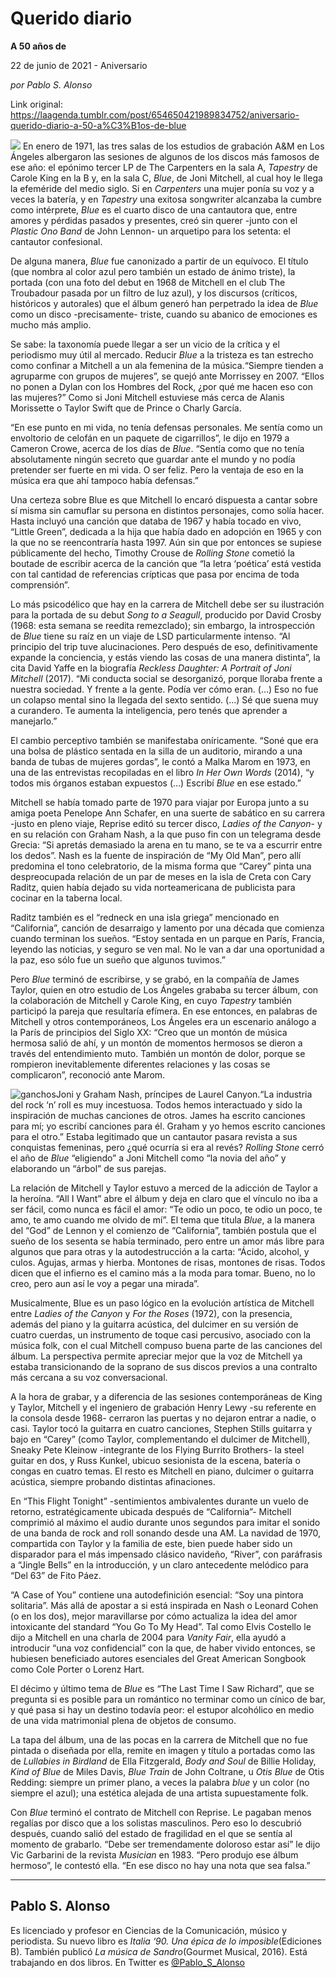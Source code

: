 # Querido diario

**A 50 años de**

22 de junio de 2021 - Aniversario

_por Pablo S. Alonso_

Link original: https://laagenda.tumblr.com/post/654650421989834752/aniversario-querido-diario-a-50-a%C3%B1os-de-blue

![](https://64.media.tumblr.com/2ae0ad0a7cc273ff5a978ce6f28c88f3/da6ce72fa605734a-69/s500x750/ab402848f85c34f9dea5706b5c8b2c8ea0a5a544.jpg)
En enero de 1971, las tres salas de los estudios de grabación A&M en Los Ángeles albergaron las sesiones de algunos de los discos más famosos de ese año: el epónimo tercer LP de The Carpenters en la sala A, *Tapestry* de Carole King en la B y, en la sala C, *Blue*, de Joni Mitchell, al cual hoy le llega la efeméride del medio siglo. Si en *Carpenters* una mujer ponía su voz y a veces la batería, y en *Tapestry* una exitosa songwriter alcanzaba la cumbre como intérprete, *Blue* es el cuarto disco de una cantautora que, entre amores y pérdidas pasados y presentes, creó sin querer -junto con el *Plastic Ono Band* de John Lennon- un arquetipo para los setenta: el cantautor confesional.

De alguna manera, *Blue* fue canonizado a partir de un equívoco. El título (que nombra al color azul pero también un estado de ánimo triste), la portada (con una foto del debut en 1968 de Mitchell en el club The Troubadour pasada por un filtro de luz azul), y los discursos (críticos, históricos y autorales) que el álbum generó han perpetrado la idea de *Blue* como un disco -precisamente- triste, cuando su abanico de emociones es mucho más amplio. 

Se sabe: la taxonomía puede llegar a ser un vicio de la crítica y el periodismo muy útil al mercado. Reducir *Blue* a la tristeza es tan estrecho como confinar a Mitchell a un ala femenina de la música.“Siempre tienden a agruparme con grupos de mujeres”, se quejó ante Morrissey en 2007. “Ellos no ponen a Dylan con los Hombres del Rock, ¿por qué me hacen eso con las mujeres?” Como si Joni Mitchell estuviese más cerca de Alanis Morissette o Taylor Swift que de Prince o Charly García.

“En ese punto en mi vida, no tenía defensas personales. Me sentía como un envoltorio de celofán en un paquete de cigarrillos”, le dijo en 1979 a Cameron Crowe, acerca de los días de *Blue*. “Sentía como que no tenía absolutamente ningún secreto que guardar ante el mundo y no podía pretender ser fuerte en mi vida. O ser feliz. Pero la ventaja de eso en la música era que ahí tampoco había defensas.”

Una certeza sobre Blue es que Mitchell lo encaró dispuesta a cantar sobre sí misma sin camuflar su persona en distintos personajes, como solía hacer. Hasta incluyó una canción que databa de 1967 y había tocado en vivo, “Little Green”, dedicada a la hija que había dado en adopción en 1965 y con la que no se reencontraría hasta 1997. Aún sin que por entonces se supiese públicamente del hecho, Timothy Crouse de *Rolling Stone* cometió la boutade de escribir acerca de la canción que “la letra ‘poética’ está vestida con tal cantidad de referencias crípticas que pasa por encima de toda comprensión”.

Lo más psicodélico que hay en la carrera de Mitchell debe ser su ilustración para la portada de su debut *Song to a Seagull*, producido por David Crosby (1968: esta semana se reedita remezclado); sin embargo, la introspección de *Blue* tiene su raíz en un viaje de LSD particularmente intenso. “Al principio del trip tuve alucinaciones. Pero después de eso, definitivamente expande la conciencia, y estás viendo las cosas de una manera distinta”, la cita David Yaffe en la biografía *Reckless Daughter: A Portrait of Joni Mitchell* (2017). “Mi conducta social se desorganizó, porque lloraba frente a nuestra sociedad. Y frente a la gente. Podía ver cómo eran. (…) Eso no fue un colapso mental sino la llegada del sexto sentido. (…) Sé que suena muy a curandero. Te aumenta la inteligencia, pero tenés que aprender a manejarlo.”

El cambio perceptivo también se manifestaba oníricamente. “Soné que era una bolsa de plástico sentada en la silla de un auditorio, mirando a una banda de tubas de mujeres gordas”, le contó a Malka Marom en 1973, en una de las entrevistas recopiladas en el libro *In Her Own Words* (2014), “y todos mis órganos estaban expuestos (…) Escribí *Blue* en ese estado.”

Mitchell se había tomado parte de 1970 para viajar por Europa junto a su amiga poeta Penelope Ann Schafer, en una suerte de sabático en su carrera -justo en pleno viaje, Reprise editó su tercer disco, *Ladies of the Canyon*- y en su relación con Graham Nash, a la que puso fin con un telegrama desde Grecia: “Si apretás demasiado la arena en tu mano, se te va a escurrir entre los dedos”. Nash es la fuente de inspiración de “My Old Man”, pero allí predomina el tono celebratorio, de la misma forma que “Carey” pinta una despreocupada relación de un par de meses en la isla de Creta con Cary Raditz, quien había dejado su vida norteamericana de publicista para cocinar en la taberna local.

Raditz también es el “redneck en una isla griega” mencionado en “California”, canción de desarraigo y lamento por una década que comienza cuando terminan los sueños. “Estoy sentada en un parque en París, Francia, leyendo las noticias, y seguro se ven mal. No le van a dar una oportunidad a la paz, eso sólo fue un sueño que algunos tuvimos.”

Pero *Blue* terminó de escribirse, y se grabó, en la compañía de James Taylor, quien en otro estudio de Los Ángeles grababa su tercer álbum, con la colaboración de Mitchell y Carole King, en cuyo *Tapestry* también participó la pareja que resultaría efímera. En ese entonces, en palabras de Mitchell y otros contemporáneos, Los Ángeles era un escenario análogo a la París de principios del Siglo XX: “Creo que un montón de música hermosa salió de ahí, y un montón de momentos hermosos se dieron a través del entendimiento muto. También un montón de dolor, porque se rompieron inevitablemente diferentes relaciones y las cosas se complicaron”, reconoció ante Marom. 

![ganchos](https://64.media.tumblr.com/4b73abb5a808ab12e498bb784d8d3350/da6ce72fa605734a-05/s500x750/5f21f94726b6bae045ba159e8eac9804a6b1e4c7.jpg)Joni y Graham Nash, príncipes de Laurel Canyon.“La industria del rock ‘n’ roll es muy incestuosa. Todos hemos interactuado y sido la inspiración de muchas canciones de otros. James ha escrito canciones para mí; yo escribí canciones para él. Graham y yo hemos escrito canciones para el otro.” Estaba legitimado que un cantautor pasara revista a sus conquistas femeninas, pero ¿qué ocurría si era al revés? *Rolling Stone* cerró el año de *Blue* “eligiendo” a Joni Mitchell como “la novia del año” y elaborando un “árbol” de sus parejas.

La relación de Mitchell y Taylor estuvo a merced de la adicción de Taylor a la heroína. “All I Want” abre el álbum y deja en claro que el vínculo no iba a ser fácil, como nunca es fácil el amor: “Te odio un poco, te odio un poco, te amo, te amo cuando me olvido de mí”. El tema que titula *Blue*, a la manera del “God” de Lennon y el comienzo de “California”, también postula que el sueño de los sesenta se había terminado, pero entre un amor más libre para algunos que para otras y la autodestrucción a la carta: “Ácido, alcohol, y culos. Agujas, armas y hierba. Montones de risas, montones de risas. Todos dicen que el infierno es el camino más a la moda para tomar. Bueno, no lo creo, pero aun así le voy a pegar una mirada”.

Musicalmente, Blue es un paso lógico en la evolución artística de Mitchell entre *Ladies of the Canyon* y *For the Roses* (1972), con la presencia, además del piano y la guitarra acústica, del dulcimer en su versión de cuatro cuerdas, un instrumento de toque casi percusivo, asociado con la música folk, con el cual Mitchell compuso buena parte de las canciones del álbum. La perspectiva permite apreciar mejor que la voz de Mitchell ya estaba transicionando de la soprano de sus discos previos a una contralto más cercana a su voz conversacional.

A la hora de grabar, y a diferencia de las sesiones contemporáneas de King y Taylor, Mitchell y el ingeniero de grabación Henry Lewy -su referente en la consola desde 1968- cerraron las puertas y no dejaron entrar a nadie, o casi. Taylor tocó la guitarra en cuatro canciones, Stephen Stills guitarra y bajo en “Carey” (como Taylor, complementando el dulcimer de Mitchell), Sneaky Pete Kleinow -integrante de los Flying Burrito Brothers- la steel guitar en dos, y Russ Kunkel, ubicuo sesionista de la escena, batería o congas en cuatro temas. El resto es Mitchell en piano, dulcimer o guitarra acústica, siempre probando distintas afinaciones.

En “This Flight Tonight” -sentimientos ambivalentes durante un vuelo de retorno, estratégicamente ubicada después de “California”- Mitchell comprimió al máximo el audio durante unos segundos para imitar el sonido de una banda de rock and roll sonando desde una AM. La navidad de 1970, compartida con Taylor y la familia de este, bien puede haber sido un disparador para el más impensado clásico navideño, “River”, con paráfrasis a “Jingle Bells” en la introducción, y un claro antecedente melódico para “Del 63” de Fito Páez.

“A Case of You” contiene una autodefinición esencial: “Soy una pintora solitaria”. Más allá de apostar a si está inspirada en Nash o Leonard Cohen (o en los dos), mejor maravillarse por cómo actualiza la idea del amor intoxicante del standard “You Go To My Head”. Tal como Elvis Costello le dijo a Mitchell en una charla de 2004 para *Vanity Fair*, ella ayudó a introducir “una voz confidencial” con la que, de haber vivido entonces, se hubiesen beneficiado autores esenciales del Great American Songbook como Cole Porter o Lorenz Hart.

El décimo y último tema de *Blue* es “The Last Time I Saw Richard”, que se pregunta si es posible para un romántico no terminar como un cínico de bar, y qué pasa si hay un destino todavía peor: el estupor alcohólico en medio de una vida matrimonial plena de objetos de consumo.

La tapa del álbum, una de las pocas en la carrera de Mitchell que no fue pintada o diseñada por ella, remite en imagen y título a portadas como las de *Lullabies in Birdland* de Ella Fitzgerald, *Body and Soul* de Billie Holiday, *Kind of Blue* de Miles Davis, *Blue Train* de John Coltrane, u *Otis Blue* de Otis Redding: siempre un primer plano, a veces la palabra *blue* y un color (no siempre el azul); una estética alejada de una artista supuestamente folk. 

Con *Blue* terminó el contrato de Mitchell con Reprise. Le pagaban menos regalías por disco que a los solistas masculinos. Pero eso lo descubrió después, cuando salió del estado de fragilidad en el que se sentía al momento de grabarlo. “Debe ser tremendamente doloroso estar así” le dijo Vic Garbarini de la revista *Musician* en 1983. “Pero produjo ese álbum hermoso”, le contestó ella. “En ese disco no hay una nota que sea falsa.”

  




---

Pablo S. Alonso
---------------

Es licenciado y profesor en Ciencias de la Comunicación, músico y periodista. Su nuevo libro es *Italia ‘90. Una épica de lo imposible*(Ediciones B). También publicó *La música de Sandro*(Gourmet Musical, 2016). Está trabajando en dos libros. En Twitter es [@Pablo\_S\_Alonso](https://twitter.com/pablo_s_alonso)

